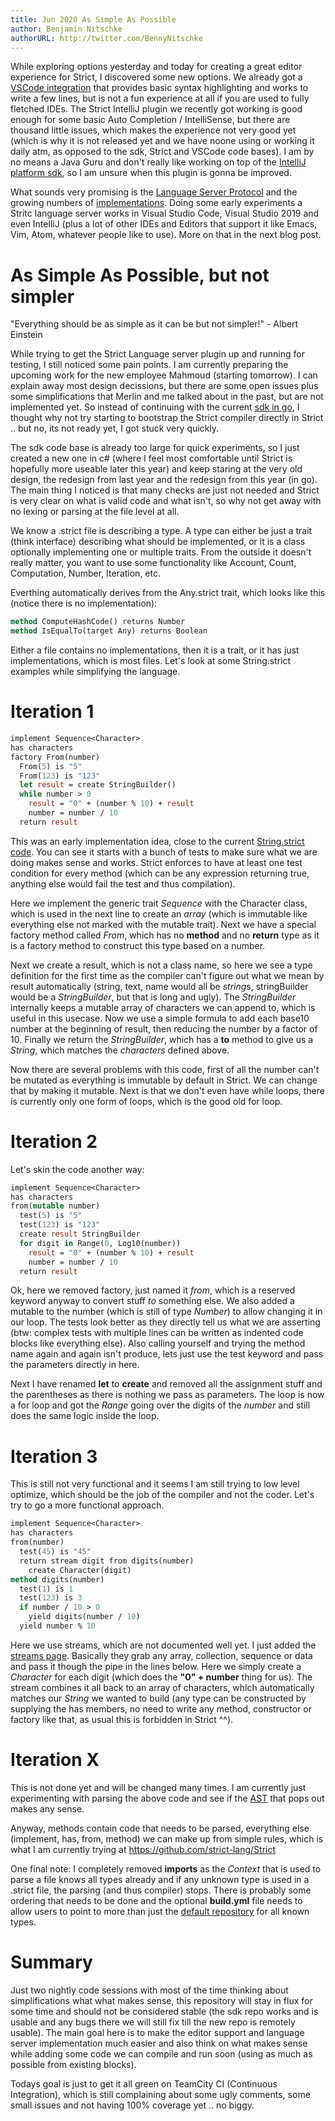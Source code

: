 ```yaml
---
title: Jun 2020 As Simple As Possible
author: Benjamin Nitschke
authorURL: http://twitter.com/BennyNitschke
---
```


While exploring options yesterday and today for creating a great editor experience for Strict, I discovered some new options. We already got a [VSCode integration](https://github.com/strict-lang/vscode-strict) that provides basic syntax highlighting and works to write a few lines, but is not a fun experience at all if you are used to fully fletched IDEs. The Strict IntelliJ plugin we recently got working is good enough for some basic Auto Completion / IntelliSense, but there are thousand little issues, which makes the experience not very good yet (which is why it is not released yet and we have noone using or working it daily atm, as opposed to the sdk, Strict and VSCode code bases). I am by no means a Java Guru and don't really like working on top of the [IntelliJ platform sdk](https://www.jetbrains.org/intellij/sdk/docs/intro/welcome.html), so I am unsure when this plugin is gonna be improved.

What sounds very promising is the [Language Server Protocol](https://microsoft.github.io/language-server-protocol/) and the growing numbers of [implementations](https://langserver.org/). Doing some early experiments a Stritc language server works in Visual Studio Code, Visual Studio 2019 and even IntelliJ (plus a lot of other IDEs and Editors that support it like Emacs, Vim, Atom, whatever people like to use). More on that in the next blog post.

# As Simple As Possible, but not simpler

"Everything should be as simple as it can be but not simpler!" - Albert Einstein

While trying to get the Strict Language server plugin up and running for testing, I still noticed some pain points. I am currently preparing the upcoming work for the new employee Mahmoud (starting tomorrow). I can explain away most design decissions, but there are some open issues plus some simplifications that Merlin and me talked about in the past, but are not implemented yet. So instead of continuing with the current [sdk in go](https://github.com/strict-lang/sdk), I thought why not try starting to bootstrap the Strict compiler directly in Strict .. but no, its not ready yet, I got stuck very quickly.

The sdk code base is already too large for quick experiments, so I just created a new one in c# (where I feel most comfortable until Strict is hopefully more useable later this year) and keep staring at the very old design, the redesign from last year and the redesign from this year (in go). The main thing I noticed is that many checks are just not needed and Strict is very clear on what is valid code and what isn't, so why not get away with no lexing or parsing at the file level at all.

We know a .strict file is describing a type. A type can either be just a trait (think interface) describing what should be implemented, or it is a class optionally implementing one or multiple traits. From the outside it doesn't really matter, you want to use some functionality like Account, Count, Computation, Number, Iteration, etc.

Everthing automatically derives from the Any.strict trait, which looks like this (notice there is no implementation):
```ocaml
method ComputeHashCode() returns Number
method IsEqualTo(target Any) returns Boolean
```

Either a file contains no implementations, then it is a trait, or it has just implementations, which is most files. Let's look at some String.strict examples while simplifying the language.

# Iteration 1

```ocaml
implement Sequence<Character>
has characters
factory From(number)
  From(5) is "5"
  From(123) is "123"
  let result = create StringBuilder()
  while number > 0
    result = "0" + (number % 10) + result
    number = number / 10
  return result
```

This was an early implementation idea, close to the current [String.strict code](https://github.com/strict-lang/Strict.Base/blob/master/src/String/String.strict). You can see it starts with a bunch of tests to make sure what we are doing makes sense and works. Strict enforces to have at least one test condition for every method (which can be any expression returning true, anything else would fail the test and thus compilation).

Here we implement the generic trait *Sequence* with the Character class, which is used in the next line to create an *array* (which is immutable like everything else not marked with the mutable trait). Next we have a special factory method called *From*, which has no **method** and no **return** type as it is a factory method to construct this type based on a number.

Next we create a result, which is not a class name, so here we see a type definition for the first time as the compiler can't figure out what we mean by result automatically (string, text, name would all be *string*s, stringBuilder would be a *StringBuilder*, but that is long and ugly). The *StringBuilder* internally keeps a mutable array of characters we can append to, which is useful in this usecase. Now we use a simple formula to add each base10 number at the beginning of result, then reducing the number by a factor of 10. Finally we return the *StringBuilder*, which has a **to** method to give us a *String*, which matches the *characters* defined above.

Now there are several problems with this code, first of all the number can't be mutated as everything is immutable by default in Strict. We can change that by making it mutable. Next is that we don't even have while loops, there is currently only one form of loops, which is the good old for loop.

# Iteration 2

Let's skin the code another way:

```ocaml
implement Sequence<Character>
has characters
from(mutable number)
  test(5) is "5"
  test(123) is "123"
  create result StringBuilder
  for digit in Range(0, Log10(number))
    result = "0" + (number % 10) + result
    number = number / 10
  return result
```

Ok, here we removed factory, just named it *from*, which is a reserved keyword anyway to convert stuff *to* something else. We also added a mutable to the number (which is still of type *Number*) to allow changing it in our loop. The tests look better as they directly tell us what we are asserting (btw: complex tests with multiple lines can be written as indented code blocks like everything else). Also calling yourself and trying the method name again and again isn't produce, lets just use the test keyword and pass the parameters directly in here.

Next I have renamed **let** to **create** and removed all the assignment stuff and the parentheses as there is nothing we pass as parameters. The loop is now a for loop and got the *Range* going over the digits of the *number* and still does the same logic inside the loop.

# Iteration 3

This is still not very functional and it seems I am still trying to low level optimize, which should be the job of the compiler and not the coder. Let's try to go a more functional approach.

```ocaml
implement Sequence<Character>
has characters
from(number)
  test(45) is "45"
  return stream digit from digits(number)
    create Character(digit)
method digits(number)
  test(1) is 1
  test(123) is 3
  if number / 10 > 0
    yield digits(number / 10)
  yield number % 10
```

Here we use streams, which are not documented well yet. I just added the [streams page](/docs/Streams). Basically they grab any array, collection, sequence or data and pass it though the pipe in the lines below. Here we simply create a *Character* for each digit (which does the **"0" + number** thing for us). The stream combines it all back to an array of characters, which automatically matches our *String* we wanted to build (any type can be constructed by supplying the has members, no need to write any method, constructor or factory like that, as usual this is forbidden in Strict ^^).

# Iteration X

This is not done yet and will be changed many times. I am currently just experimenting with parsing the above code and see if the [AST](https://en.wikipedia.org/wiki/Abstract_syntax_tree) that pops out makes any sense.

Anyway, methods contain code that needs to be parsed, everything else (implement, has, from, method) we can make up from simple rules, which is what I am currently trying at https://github.com/strict-lang/Strict

One final note: I completely removed **imports** as the *Context* that is used to parse a file knows all types already and if any unknown type is used in a .strict file, the parsing (and thus compiler) stops. There is probably some ordering that needs to be done and the optional **build.yml** file needs to allow users to point to more than just the [default repository](https://github.com/strict-lang) for all known types.

# Summary

Just two nightly code sessions with most of the time thinking about simplifications what what makes sense, this repository will stay in flux for some time and should not be considered stable (the sdk repo works and is usable and any bugs there we will still fix till the new repo is remotely usable). The main goal here is to make the editor support and language server implementation much easier and also think on what makes sense while adding some code we can compile and run soon (using as much as possible from existing blocks).

Todays goal is just to get it all green on TeamCity CI (Continuous Integration), which is still complaining about some ugly comments, some small issues and not having 100% coverage yet .. no biggy.
